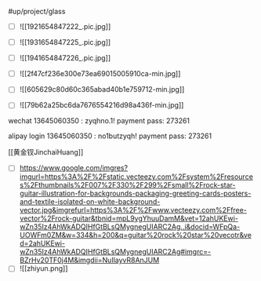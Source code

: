 #up/project/glass

- [ ] ![[1921654847222_.pic.jpg]]
- [ ] ![[1931654847225_.pic.jpg]]
- [ ] ![[1941654847226_.pic.jpg]]


- [ ] ![[2f47cf236e300e73ea69015005910ca-min.jpg]]
- [ ] ![[605629c80d60c365abad40b1e759712-min.jpg]]
- [ ] ![[79b62a25bc6da7676554216d98a436f-min.jpg]]

wechat
13645060350 : zyqhno.1!
payment pass: 273261

alipay login
13645060350 : no1butzyqh!
payment pass: 273261

[[黄金钗JinchaiHuang]]
- [ ] https://www.google.com/imgres?imgurl=https%3A%2F%2Fstatic.vecteezy.com%2Fsystem%2Fresources%2Fthumbnails%2F007%2F330%2F299%2Fsmall%2Frock-star-guitar-illustration-for-backgrounds-packaging-greeting-cards-posters-and-textile-isolated-on-white-background-vector.jpg&imgrefurl=https%3A%2F%2Fwww.vecteezy.com%2Ffree-vector%2Frock-guitar&tbnid=mpL9ygYhuuDamM&vet=12ahUKEwi-wZn35Iz4AhWkADQIHfGtBLsQMygnegUIARC2Ag..i&docid=WFpQa-UOWFm0ZM&w=334&h=200&q=guitar%20rock%20star%20vecotr&ved=2ahUKEwi-wZn35Iz4AhWkADQIHfGtBLsQMygnegUIARC2Ag#imgrc=-BZrHv20TF0j4M&imgdii=NuIlayvR8AnJUM
- [ ] ![[zhiyun.png]]